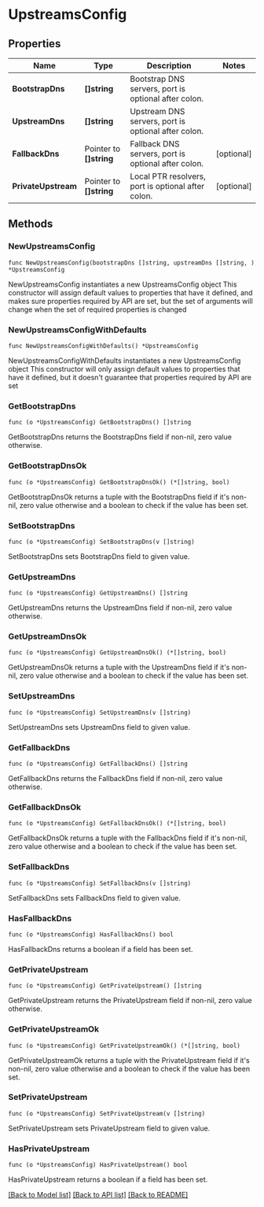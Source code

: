 # UpstreamsConfig

## Properties

Name | Type | Description | Notes
------------ | ------------- | ------------- | -------------
**BootstrapDns** | **[]string** | Bootstrap DNS servers, port is optional after colon.  | 
**UpstreamDns** | **[]string** | Upstream DNS servers, port is optional after colon.  | 
**FallbackDns** | Pointer to **[]string** | Fallback DNS servers, port is optional after colon.  | [optional] 
**PrivateUpstream** | Pointer to **[]string** | Local PTR resolvers, port is optional after colon.  | [optional] 

## Methods

### NewUpstreamsConfig

`func NewUpstreamsConfig(bootstrapDns []string, upstreamDns []string, ) *UpstreamsConfig`

NewUpstreamsConfig instantiates a new UpstreamsConfig object
This constructor will assign default values to properties that have it defined,
and makes sure properties required by API are set, but the set of arguments
will change when the set of required properties is changed

### NewUpstreamsConfigWithDefaults

`func NewUpstreamsConfigWithDefaults() *UpstreamsConfig`

NewUpstreamsConfigWithDefaults instantiates a new UpstreamsConfig object
This constructor will only assign default values to properties that have it defined,
but it doesn't guarantee that properties required by API are set

### GetBootstrapDns

`func (o *UpstreamsConfig) GetBootstrapDns() []string`

GetBootstrapDns returns the BootstrapDns field if non-nil, zero value otherwise.

### GetBootstrapDnsOk

`func (o *UpstreamsConfig) GetBootstrapDnsOk() (*[]string, bool)`

GetBootstrapDnsOk returns a tuple with the BootstrapDns field if it's non-nil, zero value otherwise
and a boolean to check if the value has been set.

### SetBootstrapDns

`func (o *UpstreamsConfig) SetBootstrapDns(v []string)`

SetBootstrapDns sets BootstrapDns field to given value.


### GetUpstreamDns

`func (o *UpstreamsConfig) GetUpstreamDns() []string`

GetUpstreamDns returns the UpstreamDns field if non-nil, zero value otherwise.

### GetUpstreamDnsOk

`func (o *UpstreamsConfig) GetUpstreamDnsOk() (*[]string, bool)`

GetUpstreamDnsOk returns a tuple with the UpstreamDns field if it's non-nil, zero value otherwise
and a boolean to check if the value has been set.

### SetUpstreamDns

`func (o *UpstreamsConfig) SetUpstreamDns(v []string)`

SetUpstreamDns sets UpstreamDns field to given value.


### GetFallbackDns

`func (o *UpstreamsConfig) GetFallbackDns() []string`

GetFallbackDns returns the FallbackDns field if non-nil, zero value otherwise.

### GetFallbackDnsOk

`func (o *UpstreamsConfig) GetFallbackDnsOk() (*[]string, bool)`

GetFallbackDnsOk returns a tuple with the FallbackDns field if it's non-nil, zero value otherwise
and a boolean to check if the value has been set.

### SetFallbackDns

`func (o *UpstreamsConfig) SetFallbackDns(v []string)`

SetFallbackDns sets FallbackDns field to given value.

### HasFallbackDns

`func (o *UpstreamsConfig) HasFallbackDns() bool`

HasFallbackDns returns a boolean if a field has been set.

### GetPrivateUpstream

`func (o *UpstreamsConfig) GetPrivateUpstream() []string`

GetPrivateUpstream returns the PrivateUpstream field if non-nil, zero value otherwise.

### GetPrivateUpstreamOk

`func (o *UpstreamsConfig) GetPrivateUpstreamOk() (*[]string, bool)`

GetPrivateUpstreamOk returns a tuple with the PrivateUpstream field if it's non-nil, zero value otherwise
and a boolean to check if the value has been set.

### SetPrivateUpstream

`func (o *UpstreamsConfig) SetPrivateUpstream(v []string)`

SetPrivateUpstream sets PrivateUpstream field to given value.

### HasPrivateUpstream

`func (o *UpstreamsConfig) HasPrivateUpstream() bool`

HasPrivateUpstream returns a boolean if a field has been set.


[[Back to Model list]](../README.md#documentation-for-models) [[Back to API list]](../README.md#documentation-for-api-endpoints) [[Back to README]](../README.md)


